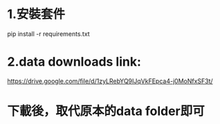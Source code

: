 # 1.安裝套件
pip install -r requirements.txt

# 2.data downloads link:
https://drive.google.com/file/d/1zyLRebYQ9IJqVkFEpca4-j0MoNfxSF3t/
# 下載後，取代原本的data folder即可
